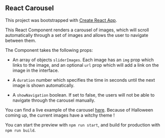 ## React Carousel

This project was bootstrapped with [Create React App](https://github.com/facebook/create-react-app).

This React Component renders a carousel of images, which will scroll automatically through a set of images and allows the user to navigate between them.

The Component takes the following props: 

* An array of objects `sliderImages`. Each image has an `img` prop which links to the image, and an optional `url` prop which will add a link on the image in the interface. 

* A `duration` number which specifies the time in seconds until the next image is shown automatically.

* A `showNavigation` boolean. If set to false, the users will not be able to navigate through the carousel manually. 

You can find a live example of the carousel [here](https://react-carousel-pauline.netlify.app/). Because of Halloween coming up, the current images have a witchy theme ! 

You can start the preview with `npm run start`, and build for production with `npm run build`. 
